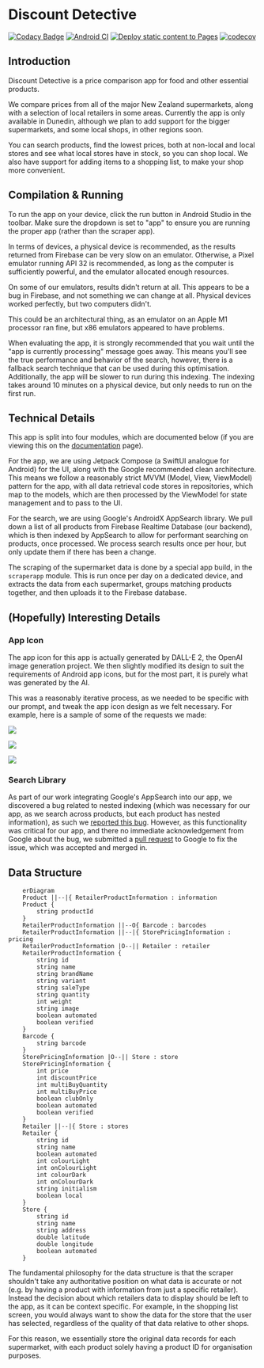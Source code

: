 # Discount Detective

[![Codacy Badge](https://app.codacy.com/project/badge/Grade/490c7545aede4dd29264539c1794044e)](https://www.codacy.com/gh/SheaSmith/COSC345-Project/dashboard?utm_source=github.com&amp;utm_medium=referral&amp;utm_content=SheaSmith/COSC345-Project&amp;utm_campaign=Badge_Grade)
[![Android CI](https://github.com/SheaSmith/COSC345-Project/actions/workflows/android.yml/badge.svg)](https://github.com/SheaSmith/COSC345-Project/actions/workflows/android.yml)
[![Deploy static content to Pages](https://github.com/SheaSmith/COSC345-Project/actions/workflows/build-docs.yml/badge.svg)](https://github.com/SheaSmith/COSC345-Project/actions/workflows/build-docs.yml)
[![codecov](https://codecov.io/gh/SheaSmith/COSC345-Project/branch/master/graph/badge.svg?token=6LT4FB6K2B)](https://codecov.io/gh/SheaSmith/COSC345-Project)

## Introduction

Discount Detective is a price comparison app for food and other essential products.

We compare prices from all of the major New Zealand supermarkets, along with a selection of local
retailers in some areas. Currently the app is only available in Dunedin, although we plan to add
support for the bigger supermarkets, and some local shops, in other regions soon.

You can search products, find the lowest prices, both at non-local and local stores and see what
local stores have in stock, so you can shop local. We also have support for adding items to a
shopping list, to make your shop more convenient.

## Compilation & Running

To run the app on your device, click the run button in Android Studio in the toolbar. Make sure the
dropdown is set to "app" to ensure you are running the proper app (rather than the scraper app).

In terms of devices, a physical device is recommended, as the results returned from Firebase can be
very slow on an emulator. Otherwise, a Pixel emulator running API 32 is recommended, as long as the
computer is sufficiently powerful, and the emulator allocated enough resources.

On some of our emulators, results didn't return at all. This appears to be a bug in Firebase, and
not something we can change at all. Physical devices worked perfectly, but two computers didn't.

This could be an architectural thing, as an emulator on an Apple M1 processor ran fine, but x86
emulators appeared to have problems.

When evaluating the app, it is strongly recommended that you wait until the "app is currently
processing" message goes away. This means you'll see the true performance and behavior of the
search, however, there is a fallback search technique that can be used during this optimisation.
Additionally, the app will be slower to run during this indexing. The indexing takes around 10
minutes on a physical device, but only needs to run on the first run.

## Technical Details

This app is split into four modules, which are documented below (if you are viewing this on
the [documentation](https://sheasmith.github.io/discount-detective) page).

For the app, we are using Jetpack Compose (a SwiftUI analogue for Android) for the UI, along with
the Google recommended clean architecture. This means we follow a reasonably strict MVVM (Model,
View, ViewModel) pattern for the app, with all data retrieval code stores in repositories, which map
to the models, which are then processed by the ViewModel for state management and to pass to the UI.

For the search, we are using Google's AndroidX AppSearch library. We pull down a list of all
products from Firebase Realtime Database (our backend), which is then indexed by AppSearch to allow
for performant searching on products, once processed. We process search results once per hour, but
only update them if there has been a change.

The scraping of the supermarket data is done by a special app build, in the `scraperapp` module.
This is run once per day on a dedicated device, and extracts the data from each supermarket, groups
matching products together, and then uploads it to the Firebase database.

## (Hopefully) Interesting Details

### App Icon

The app icon for this app is actually generated by DALL-E 2, the OpenAI image generation project. We
then slightly modified its design to suit the requirements of Android app icons, but for the most
part, it is purely what was generated by the AI.

This was a reasonably iterative process, as we needed to be specific with our prompt, and tweak the
app icon design as we felt necessary. For example, here is a sample of some of the requests we made:

![](https://github.com/SheaSmith/COSC345-Project/blob/master/docs-assets/Screen%20Shot%202022-08-25%20at%2010.42.24.png?raw=true)

![](https://raw.githubusercontent.com/SheaSmith/COSC345-Project/master/docs-assets/Screen%20Shot%202022-08-25%20at%2010.40.46.png)

![](https://raw.githubusercontent.com/SheaSmith/COSC345-Project/master/docs-assets/Screen%20Shot%202022-08-25%20at%2010.41.30.png)

### Search Library

As part of our work integrating Google's AppSearch into our app, we discovered a bug related to
nested indexing (which was necessary for our app, as we search across products, but each product has
nested information), as such
we [reported this bug](https://issuetracker.google.com/issues?q=componentid:1012737). However, as
this functionality was critical for our app, and there no immediate acknowledgement from Google
about the bug, we submitted
a [pull request](https://android-review.googlesource.com/c/platform/frameworks/support/+/2175315) to
Google to fix the issue, which was accepted and merged in.

## Data Structure

```mermaid
    erDiagram
    Product ||--|{ RetailerProductInformation : information
    Product {
        string productId
    }
    RetailerProductInformation ||--O{ Barcode : barcodes
    RetailerProductInformation ||--|{ StorePricingInformation : pricing
    RetailerProductInformation |O--|| Retailer : retailer
    RetailerProductInformation {
        string id
        string name
        string brandName
        string variant
        string saleType
        string quantity
        int weight
        string image
        boolean automated
        boolean verified
    }
    Barcode {
        string barcode
    }
    StorePricingInformation |O--|| Store : store
    StorePricingInformation {
        int price
        int discountPrice
        int multiBuyQuantity
        int multiBuyPrice
        boolean clubOnly
        boolean automated
        boolean verified
    }
    Retailer ||--|{ Store : stores
    Retailer {
        string id
        string name
        boolean automated
        int colourLight
        int onColourLight
        int colourDark
        int onColourDark
        string initialism
        boolean local
    }
    Store {
        string id
        string name
        string address
        double latitude
        double longitude
        boolean automated
    }
```

The fundamental philosophy for the data structure is that the scraper shouldn't take any
authoritative position on what data is accurate or not (e.g. by having a product with information
from just a specific retailer). Instead the decision about which retailers data to display should be
left to the app, as it can be context specific. For example, in the shopping list screen, you would
always want to show the data for the store that the user has selected, regardless of the quality of
that data relative to other shops.

For this reason, we essentially store the original data records for each supermarket, with each
product solely having a product ID for organisation purposes.
